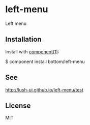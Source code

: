 left-menu
==========

Left menu

## Installation
Install with [component(1)](http://component.io):

  $ component install bottom/left-menu

## See
http://lush-ui.github.io/left-menu/test

## License
MIT
